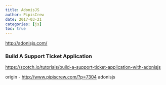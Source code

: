 ```yaml
---
title: AdonisJS
author: PipisCrew
date: 2017-03-21
categories: [js]
toc: true
---
```


http://adonisjs.com/

### Build A Support Ticket Application

https://scotch.io/tutorials/build-a-support-ticket-application-with-adonisjs

origin - http://www.pipiscrew.com/?p=7304 adonisjs